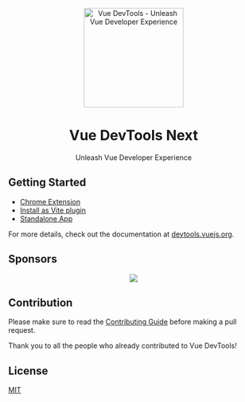 <p align="center">
  <a href="https://github.com/vuejs/devtools-next">
    <img src="https://raw.githubusercontent.com/vuejs/devtools-next/main/docs/public/logo.svg" alt="Vue DevTools - Unleash Vue Developer Experience" width="200">
  </a>
  <br>
  <h1 align="center">Vue DevTools Next</h1>
  <p align="center">Unleash Vue Developer Experience</p>
</p>

## Getting Started

- [Chrome Extension](https://chromewebstore.google.com/detail/vuejs-devtools-beta/ljjemllljcmogpfapbkkighbhhppjdbg)
- [Install as Vite plugin](https://devtools.vuejs.org/guide/vite-plugin)
- [Standalone App](https://devtools.vuejs.org/guide/standalone)

For more details, check out the documentation at [devtools.vuejs.org](https://devtools.vuejs.org).

## Sponsors

<p align="center">
  <a href="https://github.com/sponsors/webfansplz">
    <img src="https://cdn.jsdelivr.net/gh/webfansplz/sponsors/sponsors.wide.svg" />
  </a>
</p>

## Contribution

Please make sure to read the [Contributing Guide](https://devtools.vuejs.org/help/contributing) before making a pull request.

Thank you to all the people who already contributed to Vue DevTools!

<!-- <a href="https://github.com/vuejs/devtools-next/graphs/contributors">
 <img src="https://contrib.rocks/image?repo=vuejs/devtools-next" />
</a> -->

## License

[MIT](./LICENSE)
